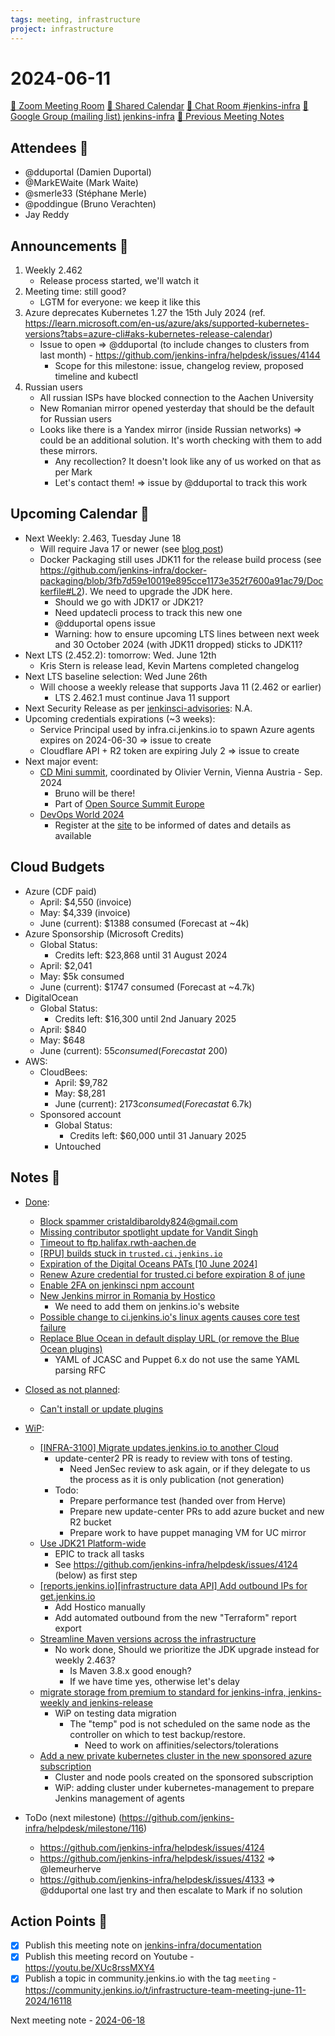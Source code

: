 ```yaml
---
tags: meeting, infrastructure
project: infrastructure
---
```

<!-- markdownlint-disable MD026-->

# 2024-06-11

[:movie_camera: Zoom Meeting Room](https://zoom.us/j/92454301214?pwd=aEVoUi9EanpaakN3L1ZxRlpDQk5Ddz09)
[:calendar: Shared Calendar](https://jenkins.io/event-calendar/)
[:speech_balloon: Chat Room #jenkins-infra](https://matrix.to/#/#jenkins-infra:matrix.org)
[:email: Google Group (mailing list) jenkins-infra](https://groups.google.com/g/jenkins-infra)
[🧠 Previous Meeting Notes](https://github.com/jenkins-infra/documentation/blob/main/meetings/2024-06-04.md)

## Attendees 👥

<!-- Handles are community.jenkins.io handles -->
* @dduportal (Damien Duportal)
* @MarkEWaite (Mark Waite)
* @smerle33 (Stéphane Merle)
* @poddingue (Bruno Verachten)
* Jay Reddy

## Announcements :loudspeaker:

1. Weekly 2.462
    * Release process started, we'll watch it
2. Meeting time: still good?
    * LGTM for everyone: we keep it like this
3. Azure deprecates Kubernetes 1.27 the 15th July 2024 (ref. https://learn.microsoft.com/en-us/azure/aks/supported-kubernetes-versions?tabs=azure-cli#aks-kubernetes-release-calendar)
    * Issue to open => @dduportal (to include changes to clusters from last month) - https://github.com/jenkins-infra/helpdesk/issues/4144
        * Scope for this milestone: issue, changelog review, proposed timeline and kubectl
4. Russian users
    * All russian ISPs have blocked connection to the Aachen University
    * New Romanian mirror opened yesterday that should be the default for Russian users
    * Looks like there is a Yandex mirror (inside Russian networks) => could be an additional solution. It's worth checking with them to add these mirrors.
        * Any recollection? It doesn't look like any of us worked on that as per Mark
        * Let's contact them! => issue by @dduportal to track this work

## Upcoming Calendar 📆

* Next Weekly: 2.463, Tuesday June 18
    * Will require Java 17 or newer (see [blog post](https://www.jenkins.io/blog/2024/06/11/require-java-17/))
    * Docker Packaging still uses JDK11 for the release build process (see https://github.com/jenkins-infra/docker-packaging/blob/3fb7d59e10019e895cce1173e352f7600a91ac79/Dockerfile#L2). We need to upgrade the JDK here.
        * Should we go with JDK17 or JDK21?
        * Need updatecli process to track this new one
        * @dduportal opens issue
        * Warning: how to ensure upcoming LTS lines between next week and 30 October 2024 (with JDK11 dropped) sticks to JDK11?
* Next LTS (2.452.2): tomorrow: Wed. June 12th
    * Kris Stern is release lead, Kevin Martens completed changelog
* Next LTS baseline selection: Wed June 26th
    * Will choose a weekly release that supports Java 11 (2.462 or earlier)
        * LTS 2.462.1 must continue Java 11 support
* Next Security Release as per [jenkinsci-advisories](https://groups.google.com/g/jenkinsci-advisories): N.A.
* Upcoming credentials expirations (~3 weeks):
    * Service Principal used by infra.ci.jenkins.io to spawn Azure agents expires on 2024-06-30 => issue to create
    * Cloudflare API + R2 token are expiring July 2 => issue to create
* Next major event:
    * [CD Mini summit](https://events.linuxfoundation.org/open-source-summit-europe/features/co-located-events/?__hstc=209795146.d76dd976d23ba3bef5c3ef4e646b7799.1700583407389.1716304269456.1718037550623.27&__hssc=209795146.1.1718037550623&__hsfp=4097952235#cd-mini-summit), coordinated by Olivier Vernin, Vienna Austria - Sep. 2024
        * Bruno will be there!
        * Part of [Open Source Summit Europe](https://events.linuxfoundation.org/open-source-summit-europe/?__hstc=209795146.d76dd976d23ba3bef5c3ef4e646b7799.1700583407389.1716304269456.1718037550623.27&__hssc=209795146.1.1718037550623&__hsfp=4097952235)
    * [DevOps World 2024](https://www.devopsworld.com/)
        * Register at the [site](https://www.devopsworld.com/) to be informed of dates and details as available

## Cloud Budgets

* Azure (CDF paid)
    * April: $4,550 (invoice)
    * May: $4,339 (invoice)
    * June (current): $1388 consumed (Forecast at ~4k)
* Azure Sponsorship (Microsoft Credits)
    * Global Status:
        * Credits left: $23,868 until 31 August 2024
    * April: $2,041
    * May: $5k consumed
    * June (current): $1747 consumed (Forecast at ~4.7k)
* DigitalOcean
    * Global Status:
        * Credits left: $16,300 until 2nd January 2025
    * April: $840
    * May: $648
    * June (current): $55 consumed (Forecast at ~$200)
* AWS:
    * CloudBees:
        * April: $9,782
        * May: $8,281
        * June (current): $2173 consumed (Forecast at ~$6.7k)
    * Sponsored account
        * Global Status:
            * Credits left: $60,000 until 31 January 2025
        * Untouched

## Notes :book:


* [Done](https://github.com/jenkins-infra/helpdesk/milestone/115?closed=1):
    * [Block spammer cristaldibaroldy824@gmail.com](https://github.com/jenkins-infra/helpdesk/issues/4131)
    * [Missing contributor spotlight update for Vandit Singh](https://github.com/jenkins-infra/helpdesk/issues/4129)
    * [Timeout to ftp.halifax.rwth-aachen.de](https://github.com/jenkins-infra/helpdesk/issues/4128)
    * [[RPU] builds stuck in `trusted.ci.jenkins.io`](https://github.com/jenkins-infra/helpdesk/issues/4122)
    * [Expiration of the Digital Oceans PATs [10 June 2024]](https://github.com/jenkins-infra/helpdesk/issues/4111)
    * [Renew Azure credential for trusted.ci before expiration 8 of june](https://github.com/jenkins-infra/helpdesk/issues/4107)
    * [Enable 2FA on jenkinsci npm account](https://github.com/jenkins-infra/helpdesk/issues/4073)
    * [New Jenkins mirror in Romania by Hostico](https://github.com/jenkins-infra/helpdesk/issues/3976)
        * We need to add them on jenkins.io's website
    * [Possible change to ci.jenkins.io's linux agents causes core test failure](https://github.com/jenkins-infra/helpdesk/issues/3890)
    * [Replace Blue Ocean in default display URL (or remove the Blue Ocean plugins)](https://github.com/jenkins-infra/helpdesk/issues/2833)
        * YAML of JCASC and Puppet 6.x do not use the same YAML parsing RFC

* [Closed as not planned](https://github.com/jenkins-infra/helpdesk/milestone/115?closed=1):
    * [Can't install or update plugins](https://github.com/jenkins-infra/helpdesk/issues/4130)

* [WiP](https://github.com/jenkins-infra/helpdesk/milestone/115):
    * [[INFRA-3100] Migrate updates.jenkins.io to another Cloud](https://github.com/jenkins-infra/helpdesk/issues/2649)
        * update-center2 PR is ready to review with tons of testing.
            * Need JenSec review to ask again, or if they delegate to us the process as it is only publication (not generation)
        * Todo: 
            * Prepare performance test (handed over from Herve)
            * Prepare new update-center PRs to add azure bucket and new R2 bucket
            * Prepare work to have puppet managing VM for UC mirror
    * [Use JDK21 Platform-wide](https://github.com/jenkins-infra/helpdesk/issues/4120)
        * EPIC to track all tasks
        * See https://github.com/jenkins-infra/helpdesk/issues/4124 (below) as first step
    * [[reports.jenkins.io][infrastructure data API] Add outbound IPs for get.jenkins.io](https://github.com/jenkins-infra/helpdesk/issues/4114)
        * Add Hostico manually
        * Add automated outbound from the new "Terraform" report export
    * [Streamline Maven versions across the infrastructure](https://github.com/jenkins-infra/helpdesk/issues/4110)
        * No work done, Should we prioritize the JDK upgrade instead for weekly 2.463?
            * Is Maven 3.8.x good enough?
            * If we have time yes, otherwise let's delay
    * [migrate storage from premium to standard for jenkins-infra, jenkins-weekly and jenkins-release](https://github.com/jenkins-infra/helpdesk/issues/4044)
        * WiP on testing data migration
            * The "temp" pod is not scheduled on the same node as the controller on which to test backup/restore.
                * Need to work on affinities/selectors/tolerations
    * [Add a new private kubernetes cluster in the new sponsored azure subscription](https://github.com/jenkins-infra/helpdesk/issues/3923)
        * Cluster and node pools created on the sponsored subscription
        * WiP: adding cluster under kubernetes-management to prepare Jenkins management of agents
  

* ToDo (next milestone) (https://github.com/jenkins-infra/helpdesk/milestone/116)
    * https://github.com/jenkins-infra/helpdesk/issues/4124 
    * https://github.com/jenkins-infra/helpdesk/issues/4132 => @lemeurherve 
    * https://github.com/jenkins-infra/helpdesk/issues/4133 => @dduportal one last try and then escalate to Mark if no solution

## Action Points :muscle:

<!-- How To: https://github.com/jenkins-infra/runbooks/tree/main/meetings -->
* [x] Publish this meeting note on [jenkins-infra/documentation](https://github.com/jenkins-infra/documentation) 
* [x] Publish this meeting record on Youtube - https://youtu.be/XUc8rssMXY4
* [x] Publish a topic in community.jenkins.io with the tag `meeting` - https://community.jenkins.io/t/infrastructure-team-meeting-june-11-2024/16118

Next meeting note - [2024-06-18](https://github.com/jenkins-infra/documentation/blob/main/meetings/2024-06-18.md) 